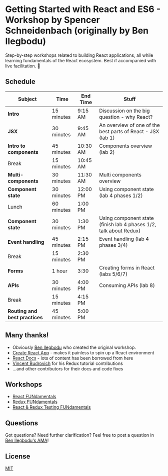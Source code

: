 # Getting Started with React and ES6 - Workshop by Spencer Schneidenbach (originally by Ben Ilegbodu)

Step-by-step workshops related to building React applications, all while learning fundamentals of the React ecosystem. Best if accompanied with live facilitation. 🙂

## Schedule

Subject | Time | End Time | Stuff
------- | ---- | -------- | -------
**Intro** | 15 minutes | 9:15 AM | Discussion on the big question - why React? 
**JSX** | 30 minutes | 9:45 AM | An overview of one of the best parts of React - JSX (lab 1)
**Intro to components** | 45 minutes | 10:30 AM | Components overview (lab 2)
Break | 15 minutes | 10:45 AM
**Multi-components** | 30 minutes | 11:30 AM | Multi components overview
**Component state** | 30 minutes | 12:00 PM | Using component state (lab 4 phases 1/2)
Lunch | 60 minutes | 1:00 PM
**Component state** | 30 minutes | 1:30 PM | Using component state (finish lab 4 phases 1/2, talk about Redux)
**Event handling** | 45 minutes | 2:15 PM | Event handling (lab 4 phases 3/4)
Break | 15 minutes | 2:30 PM
**Forms** | 1 hour | 3:30 | Creating forms in React (labs 5/6/7)
**APIs** | 30 minutes | 4:00 PM | Consuming APIs (lab 8)
Break | 15 minutes | 4:15 PM
**Routing and best practices** | 45 minutes | 5:00 PM

## Many thanks!

- Obviously [Ben Ilegbodu](https://github.com/benmvp) who created the original workshop.
- [Create React App](https://github.com/facebookincubator/create-react-app) - makes it painless to spin up a React environment
- [React Docs](http://facebook.github.io/react) - lots of content has been borrowed from here
- [Vincent Budrovich](https://github.com/vwb) for his Redux tutorial contributions
- ...and other contributors for their docs and code fixes

## Workshops

- [React FUNdamentals](src/react/)
- [Redux FUNdamentals](src/redux/)
- [React & Redux Testing FUNdamentals](src/testing/)

## Questions

Got questions? Need further clarification? Feel free to post a question in [Ben Ilegbodu's AMA](http://www.benmvp.com/ama/)!

## License

[MIT](LICENSE)
